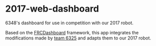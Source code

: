 # 2017-web-dashboard
6348's dashboard for use in competition with our 2017 robot.

Based on the [FRCDashboard](https://github.com/FRCDashboard/FRCDashboard) framework, this app integrates the modifications made by [team 6325](https://resetrobotics.org/) and adapts them to our 2017 robot. 

